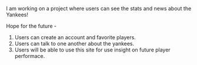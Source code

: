 I am working on a project where users can see the stats and news about the Yankees!

Hope for the future - 
1) Users can create an account and favorite players.
2) Users can talk to one another about the yankees.
3) Users will be able to use this site for use insight on future player performace.
